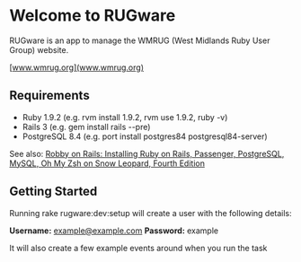 Welcome to RUGware
==================

RUGware is an app to manage the WMRUG (West Midlands Ruby User Group) website.

[www.wmrug.org](www.wmrug.org)

Requirements
------------

* Ruby 1.9.2 (e.g. rvm install 1.9.2, rvm use 1.9.2, ruby -v)
* Rails 3 (e.g. gem install rails --pre)
* PostgreSQL 8.4 (e.g. port install postgres84 postgresql84-server)

See also:
[Robby on Rails: Installing Ruby on Rails, Passenger, PostgreSQL, MySQL, Oh My Zsh on Snow Leopard, Fourth Edition](http://www.robbyonrails.com/articles/2010/02/08/installing-ruby-on-rails-passenger-postgresql-mysql-oh-my-zsh-on-snow-leopard-fourth-edition)

Getting Started
---------------

Running rake rugware:dev:setup will create a user with the following details:

**Username:** example@example.com
**Password:** example

It will also create a few example events around when you run the task
